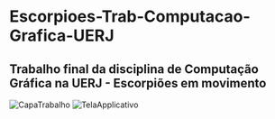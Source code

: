 # Escorpioes-Trab-Computacao-Grafica-UERJ
## **Trabalho final da disciplina de Computação Gráfica na UERJ - Escorpiões em movimento**
![CapaTrabalho](https://user-images.githubusercontent.com/3252597/155422919-87d165fe-b6e5-44fd-acfd-c7078fee507a.png)
![TelaApplicativo](https://user-images.githubusercontent.com/3252597/155422706-cf88cc31-da02-45cd-9ea5-10a7bf06673f.png)

